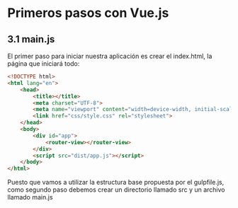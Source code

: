 # Primeros pasos con Vue.js

## 3.1 main.js

El primer paso para iniciar nuestra aplicación es crear el index.html, la página que iniciará todo:

```html
<!DOCTYPE html>
<html lang="en">
    <head>
        <title></title>
        <meta charset="UTF-8">
        <meta name="viewport" content="width=device-width, initial-scale=1">
        <link href="css/style.css" rel="stylesheet">
    </head>
    <body>
        <div id="app">
            <router-view></router-view>
        </div>
        <script src="dist/app.js"></script>
    </body>
</html>
```

Puesto que vamos a utilizar la estructura base propuesta por el gulpfile.js, como segundo paso debemos crear un directorio llamado src y un archivo llamado main.js



